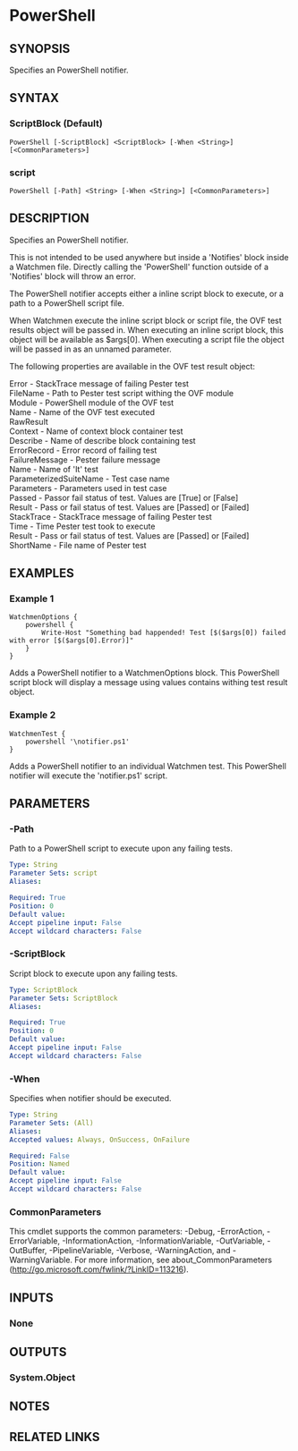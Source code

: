 ﻿---
external help file: Watchmen-help.xml
online version: https://github.com/devblackops/watchmen/blob/master/docs/functions/Help-PowerShell.md
schema: 2.0.0
---

# PowerShell
## SYNOPSIS
Specifies an PowerShell notifier.
## SYNTAX

### ScriptBlock (Default)
```
PowerShell [-ScriptBlock] <ScriptBlock> [-When <String>] [<CommonParameters>]
```

### script
```
PowerShell [-Path] <String> [-When <String>] [<CommonParameters>]
```

## DESCRIPTION
Specifies an PowerShell notifier.

This is not intended to be used anywhere but inside a 'Notifies' block inside a Watchmen file. Directly calling the 'PowerShell' function outside of a
'Notifies' block will throw an error.

The PowerShell notifier accepts either a inline script block to execute, or a path to a PowerShell script file.

When Watchmen execute the inline script block or script file, the OVF test results object will be passed in. When executing an inline script block,
this object will be available as $args[0]. When executing a script file the object will be passed in as an unnamed parameter.

The following properties are available in the OVF test result object:

Error                       - StackTrace message of failing Pester test  
FileName                    - Path to Pester test script withing the OVF module  
Module                      - PowerShell module of the OVF test  
Name                        - Name of the OVF test executed  
RawResult  
    Context                 - Name of context block container test  
    Describe                - Name of describe block containing test  
    ErrorRecord             - Error record of failing test  
    FailureMessage          - Pester failure message  
    Name                    - Name of 'It' test  
    ParameterizedSuiteName  - Test case name  
    Parameters              - Parameters used in test case  
    Passed                  - Passor fail status of test. Values are [True] or [False]  
    Result                  - Pass or fail status of test. Values are [Passed] or [Failed]  
    StackTrace              - StackTrace message of failing Pester test  
    Time                    - Time Pester test took to execute  
Result                      - Pass or fail status of test. Values are [Passed] or [Failed]  
ShortName                   - File name of Pester test  
## EXAMPLES

### Example 1
```
WatchmenOptions {
    powershell {
        Write-Host "Something bad happended! Test [$($args[0]) failed with error [$($args[0].Error)]"
    }
}
```

Adds a PowerShell notifier to a WatchmenOptions block. This PowerShell script block will display a message using values contains withing test result
object.
### Example 2
```
WatchmenTest {
    powershell '\notifier.ps1'
}
```

 

Adds a PowerShell notifier to an individual Watchmen test. This PowerShell notifier will execute the 'notifier.ps1' script.
## PARAMETERS

### -Path
Path to a PowerShell script to execute upon any failing tests.

```yaml
Type: String
Parameter Sets: script
Aliases: 

Required: True
Position: 0
Default value: 
Accept pipeline input: False
Accept wildcard characters: False
```

### -ScriptBlock
Script block to execute upon any failing tests.

```yaml
Type: ScriptBlock
Parameter Sets: ScriptBlock
Aliases: 

Required: True
Position: 0
Default value: 
Accept pipeline input: False
Accept wildcard characters: False
```

### -When
Specifies when notifier should be executed.

```yaml
Type: String
Parameter Sets: (All)
Aliases: 
Accepted values: Always, OnSuccess, OnFailure

Required: False
Position: Named
Default value: 
Accept pipeline input: False
Accept wildcard characters: False
```

### CommonParameters
This cmdlet supports the common parameters: -Debug, -ErrorAction, -ErrorVariable, -InformationAction, -InformationVariable, -OutVariable, -OutBuffer, -PipelineVariable, -Verbose, -WarningAction, and -WarningVariable. For more information, see about_CommonParameters (http://go.microsoft.com/fwlink/?LinkID=113216).
## INPUTS

### None

## OUTPUTS

### System.Object

## NOTES

## RELATED LINKS

